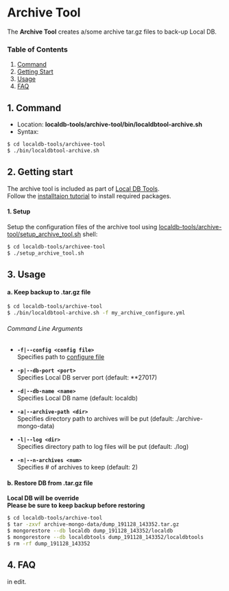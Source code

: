 # Archive Tool

The **Archive Tool** creates a/some archive tar.gz files to back-up Local DB.

### Table of Contents

1. [Command](#1-command)
2. [Getting Start](#2-getting-start)
3. [Usage](#3-usage)
4. [FAQ](#4-faq)

## 1. Command

- Location: **localdb-tools/archive-tool/bin/localdbtool-archive.sh**
- Syntax:

```bash
$ cd localdb-tools/archivee-tool
$ ./bin/localdbtool-archive.sh
```

## 2. Getting start

The archive tool is included as part of [Local DB Tools](https://gitlab.cern.ch/YARR/localdb-tools).<br>
Follow the [installtaion tutorial](../installation.md) to install required packages.

#### 1. Setup

Setup the configuration files of the archive tool using [localdb-tools/archive-tool/setup_archive_tool.sh](../script/setup_archive_tool.md) shell:

```bash
$ cd localdb-tools/archivee-tool
$ ./setup_archive_tool.sh
```

## 3. Usage

#### a. Keep backup to .tar.gz file

```bash
$ cd localdb-tools/archive-tool
$ ./bin/localdbtool-archive.sh -f my_archive_configure.yml
```

###### Command Line Arguments

* **``-f|--config <config file>``**<br>
Specifies path to [configure file](../config/archive.md)

- **``-p|--db-port <port>``**<br>
Specifies Local DB server port (default: **27017)

- **``-d|--db-name <name>``**<br>
Specifies Local DB name (default: localdb)

* **``-a|--archive-path <dir>``**<br>
Specifies directory path to archives will be put (default: ./archive-mongo-data)

* **``-l|--log <dir>``**<br>
Specifies directory path to log files will be put (default: ./log)

* **``-n|--n-archives <num>``**<br>
Specifies # of archives to keep (default: 2)

#### b. Restore DB from .tar.gz file

**Local DB will be override**<br>
**Please be sure to keep backup before restoring**

```bash
$ cd localdb-tools/archive-tool
$ tar -zxvf archive-mongo-data/dump_191128_143352.tar.gz
$ mongorestore --db localdb dump_191128_143352/localdb
$ mongorestore --db localdbtools dump_191128_143352/localdbtools
$ rm -rf dump_191128_143352
```

## 4. FAQ

in edit.
